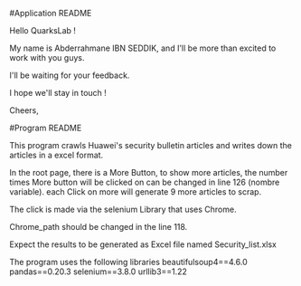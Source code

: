 #Application README

Hello QuarksLab !

My name is Abderrahmane IBN SEDDIK, and I'll be more than excited to work with you guys.

I'll be waiting for your feedback.

I hope we'll stay in touch !

Cheers,

#Program README

This program crawls Huawei's security bulletin articles and writes down the articles in a excel format.

In the root page, there is a More Button, to show more articles, the number times More button will be clicked on can be changed in line 126 (nombre variable). each Click on more will generate 9 more articles to scrap.

The click is made via the selenium Library that uses Chrome.

Chrome_path should be changed in the line 118.

Expect the results to be generated as Excel file named Security_list.xlsx

The program uses the following libraries
beautifulsoup4==4.6.0
pandas==0.20.3
selenium==3.8.0
urllib3==1.22
